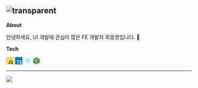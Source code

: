 ![transparent](https://capsule-render.vercel.app/api?type=transparent&fontColor=339af0&text=JongMyeongChoi&height=200&fontSize=60&desc=zmzhoi&descAlignY=70&descAlign=75)
---

**About**

안녕하세요, UI 개발에 관심이 많은 FE 개발자 최종명입니다. 🤗


**Tech**

<code><img height="20" alt="javascript" src="https://raw.githubusercontent.com/github/explore/80688e429a7d4ef2fca1e82350fe8e3517d3494d/topics/javascript/javascript.png"></code>
<code><img height="20" alt="typescript" src="https://raw.githubusercontent.com/github/explore/80688e429a7d4ef2fca1e82350fe8e3517d3494d/topics/typescript/typescript.png"></code>
<code><img height="20" alt="react" src="https://raw.githubusercontent.com/github/explore/80688e429a7d4ef2fca1e82350fe8e3517d3494d/topics/react/react.png"></code>
<code><img height="20" alt="nodejs" src="https://raw.githubusercontent.com/github/explore/80688e429a7d4ef2fca1e82350fe8e3517d3494d/topics/nodejs/nodejs.png"></code>    

---
<img src="https://github-readme-stats-sigma-five.vercel.app/api/top-langs/?username=zmzhoi&layout=compact&theme=dracula" style="flex: 1;" />
